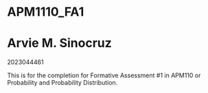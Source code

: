 # APM1110_FA1
# Arvie M. Sinocruz
2023044461

This is for the completion for Formative Assessment #1 in APM110 or Probability and Probability Distribution.
